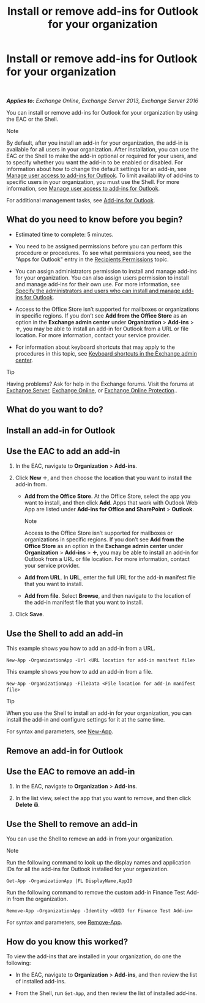 ﻿---
title: 'Install or remove add-ins for Outlook for your organization'
TOCTitle: Install or remove add-ins for Outlook for your organization
ms:assetid: 112f3ef7-9943-4a1e-8a42-e08e8e9f67f4
ms:mtpsurl: https://technet.microsoft.com/en-us/library/JJ943752(v=EXCHG.150)
ms:contentKeyID: 51028419
ms.date: 12/10/2017
mtps_version: v=EXCHG.150
---

# Install or remove add-ins for Outlook for your organization

 

_**Applies to:** Exchange Online, Exchange Server 2013, Exchange Server 2016_


You can install or remove add-ins for Outlook for your organization by using the EAC or the Shell.


> [!NOTE]
> By default, after you install an add-in for your organization, the add-in is available for all users in your organization. After installation, you can use the EAC or the Shell to make the add-in optional or required for your users, and to specify whether you want the add-in to be enabled or disabled. For information about how to change the default settings for an add-in, see <A href="manage-user-access-to-add-ins-for-outlook-exchange-online-help.md">Manage user access to add-ins for Outlook</A>. To limit availability of add-ins to specific users in your organization, you must use the Shell. For more information, see <A href="manage-user-access-to-add-ins-for-outlook-exchange-online-help.md">Manage user access to add-ins for Outlook</A>.



For additional management tasks, see [Add-ins for Outlook](add-ins-for-outlook-exchange-2013-help.md).

## What do you need to know before you begin?

  - Estimated time to complete: 5 minutes.

  - You need to be assigned permissions before you can perform this procedure or procedures. To see what permissions you need, see the "Apps for Outlook" entry in the [Recipients Permissions](recipients-permissions-exchange-2013-help.md) topic.

  - You can assign administrators permission to install and manage add-ins for your organization. You can also assign users permission to install and manage add-ins for their own use. For more information, see [Specify the administrators and users who can install and manage add-ins for Outlook](specify-the-administrators-and-users-who-can-install-and-manage-add-ins-for-outlook-exchange-2013-help.md).

  - Access to the Office Store isn’t supported for mailboxes or organizations in specific regions. If you don’t see **Add from the Office Store** as an option in the **Exchange admin center** under **Organization** \> **Add-ins** \> ![Add Icon](images/JJ218640.c1e75329-d6d7-4073-a27d-498590bbb558(EXCHG.150).gif "Add Icon"), you may be able to install an add-in for Outlook from a URL or file location. For more information, contact your service provider.

  - For information about keyboard shortcuts that may apply to the procedures in this topic, see [Keyboard shortcuts in the Exchange admin center](keyboard-shortcuts-in-the-exchange-admin-center-exchange-online-protection-help.md).


> [!TIP]
> Having problems? Ask for help in the Exchange forums. Visit the forums at <A href="https://go.microsoft.com/fwlink/p/?linkid=60612">Exchange Server</A>, <A href="https://go.microsoft.com/fwlink/p/?linkid=267542">Exchange Online</A>, or <A href="https://go.microsoft.com/fwlink/p/?linkid=285351">Exchange Online Protection</A>..



## What do you want to do?

## Install an add-in for Outlook

## Use the EAC to add an add-in

1.  In the EAC, navigate to **Organization** \> **Add-ins**.

2.  Click **New** ![Add Icon](images/JJ218640.c1e75329-d6d7-4073-a27d-498590bbb558(EXCHG.150).gif "Add Icon"), and then choose the location that you want to install the add-in from.
    
      - **Add from the Office Store**. At the Office Store, select the app you want to install, and then click **Add**. Apps that work with Outlook Web App are listed under **Add-ins for Office and SharePoint** \> **Outlook**.
        

        > [!NOTE]
        > Access to the Office Store isn’t supported for mailboxes or organizations in specific regions. If you don’t see <STRONG>Add from the Office Store</STRONG> as an option in the <STRONG>Exchange admin center</STRONG> under <STRONG>Organization</STRONG> &gt; <STRONG>Add-ins</STRONG> &gt; <IMG title="Add Icon" alt="Add Icon" src="images/JJ218640.c1e75329-d6d7-4073-a27d-498590bbb558(EXCHG.150).gif">, you may be able to install an add-in for Outlook from a URL or file location. For more information, contact your service provider.

    
      - **Add from URL**. In **URL**, enter the full URL for the add-in manifest file that you want to install.
    
      - **Add from file**. Select **Browse**, and then navigate to the location of the add-in manifest file that you want to install.

3.  Click **Save**.

## Use the Shell to add an add-in

This example shows you how to add an add-in from a URL.

    New-App -OrganizationApp -Url <URL location for add-in manifest file>

This example shows you how to add an add-in from a file.

    New-App -OrganizationApp -FileData <File location for add-in manifest file>


> [!TIP]
> When you use the Shell to install an add-in for your organization, you can install the add-in and configure settings for it at the same time.



For syntax and parameters, see [New-App](https://technet.microsoft.com/en-us/library/jj218722\(v=exchg.150\)).

## Remove an add-in for Outlook

## Use the EAC to remove an add-in

1.  In the EAC, navigate to **Organization** \> **Add-ins**.

2.  In the list view, select the app that you want to remove, and then click **Delete** ![Delete icon](images/Dd298078.14f639f6-61e8-4418-bbfb-0db14de9d2f5(EXCHG.150).gif "Delete icon").

## Use the Shell to remove an add-in

You can use the Shell to remove an add-in from your organization.


> [!NOTE]
> Run the following command to look up the display names and application IDs for all the add-ins for Outlook installed for your organization.



    Get-App -OrganizationApp |FL DisplayName,AppID

Run the following command to remove the custom add-in Finance Test Add-in from the organization.

    Remove-App -OrganizationApp -Identity <GUID for Finance Test Add-in>

For syntax and parameters, see [Remove-App](https://technet.microsoft.com/en-us/library/jj218709\(v=exchg.150\)).

## How do you know this worked?

To view the add-ins that are installed in your organization, do one the following:

  - In the EAC, navigate to **Organization** \> **Add-ins**, and then review the list of installed add-ins.

  - From the Shell, run `Get-App`, and then review the list of installed add-ins.

